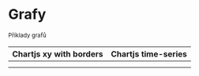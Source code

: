 # Grafy
<sup>Příklady grafů</sup>


<bdl-fmi id="id4" src="BurkhoffFMI.js" 
         fminame="Cardiovascular_Model_Burkhoff_HemodynamicsBurkhoff_0shallow"
         tolerance="0.000001" starttime="0" guid="{b5629132-3ba6-4153-87c2-f3ff108e1920}"
         valuereferences="33554435,637534265,637534241,637534290,16777312,637534466,637534294,637534268"
         valuelabels="Left Ventricle Volume,Pressure in Left Ventricle,Pressure in Aorta, Pressure in Left Atria, Heart Rate, LA elastance,MV open, AOV open"
         inputs="id1,16777312,1,60"
         controlid="id5"
         showcontrols="false"></bdl-fmi>

<bdl-range id="id1" min="40" max="180" step="1" default="60" title="Srdeční tep:"></bdl-range>

| Chartjs xy with borders | Chartjs time-series |
| ---------- | ------------ |
| <bdl-chartjs-xy id="id10" width="400" height="400" fromid="id4" labels="Pressure in Left Ventricle, Left Ventricle Volume" initialdata=";;0,0.00015;0,28000;0,0.00015;0,1400" refindex="0" refvalues="2"></bdl-chartjs-xy> | <bdl-chartjs-time   id="id11"  width="700"  height="400"  fromid="id4"  labels="Pressure in Aorta,Pressure in Left Ventricle, Left Ventricle Volume" refindex="1"  refvalues="3" verticalline="true" sectionid="id5"></bdl-chartjs-time> | 
| <bdl-chartjs-time id="id12" width="400" fromid="id4" labels="LA elastance" refindex="5" refvalues="1"></bdl-chartjs-time> | <bdl-animate-gif fromid="id5" src="doc/heart.gif"></bdl-animate-gif> |  

<bdl-animate-control 
id="id5" 
fromid="id4" 
speedfactor="20" 
segments="3;5;14;17;29" 
segmentlabels="4b plnění atriální systola;1 systola komor - isovolumická kontrakce;2 systola komor - ejekce;3 isovolumická relaxace;4a plnění" 
segmentcond="6,eq,0;7,eq,1;7,eq,0;6,eq,1;5,gt,100000" 
simsegments="14;24;35;52;76"></bdl-animate-control>


